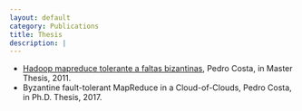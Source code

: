 ```yaml
---
layout: default
category: Publications
title: Thesis
description: |
---
```


- [Hadoop mapreduce tolerante a faltas bizantinas](https://repositorio.ul.pt/bitstream/10451/8695/1/ulfc104210_tm_Pedro_Costa.pdf), Pedro Costa, in  Master Thesis, 2011.
- Byzantine fault-tolerant MapReduce in a Cloud-of-Clouds, Pedro Costa,  in Ph.D. Thesis, 2017.


